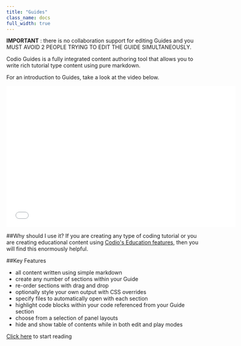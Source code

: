 ```yaml
---
title: "Guides"
class_name: docs
full_width: true
---
```


**IMPORTANT** : there is no collaboration support for editing Guides and you MUST AVOID 2 PEOPLE TRYING TO EDIT THE GUIDE SIMULTANEOUSLY.

Codio Guides is a fully integrated content authoring tool that allows you to write rich tutorial type content using pure markdown.

For an introduction to Guides, take a look at the video below.

<div class="video">
  <div class="video-wrapper">
    <iframe src="//player.vimeo.com/video/105219223" width="600" height="370" frameborder="0" webkitallowfullscreen mozallowfullscreen allowfullscreen></iframe>
  </div>
</div>

##Why should I use it?
If you are creating any type of coding tutorial or you are creating educational content using [Codio's Education features](/docs/quickstart/education), then you will find this enormously helpful.

##Key Features

- all content written using simple markdown
- create any number of sections within your Guide
- re-order sections with drag and drop
- optionally style your own output with CSS overrides
- specify files to automatically open with each section
- highlight code blocks within your code referenced from your Guide section
- choose from a selection of panel layouts
- hide and show table of contents while in both edit and play modes

[Click here](/docs/ide/tools/guides/overview/) to start reading